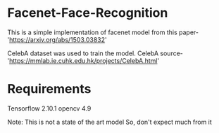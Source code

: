 # Facenet-Face-Recognition

This is a simple implementation of facenet model from this paper-'https://arxiv.org/abs/1503.03832'

CelebA dataset was used to train the model.
CelebA source-'https://mmlab.ie.cuhk.edu.hk/projects/CelebA.html'

# Requirements
Tensorflow 2.10.1
opencv 4.9

Note: This is not a state of the art model So, don't expect much from it

